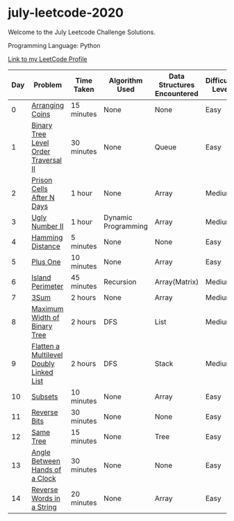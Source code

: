# july-leetcode-2020
Welcome to the July Leetcode Challenge Solutions.

Programming Language: Python

[Link to my LeetCode Profile](https://leetcode.com/sejalc230/)

|Day|Problem| Time Taken | Algorithm Used | Data Structures Encountered|Difficulty Level|
|--|------| ---------- | -------------- |----|---|
|0|[Arranging Coins](https://leetcode.com/explore/featured/card/july-leetcoding-challenge/544/week-1-july-1st-july-7th/3377/)|15 minutes|None|None|Easy|
|1|[Binary Tree Level Order Traversal II](https://leetcode.com/explore/featured/card/july-leetcoding-challenge/544/week-1-july-1st-july-7th/3378/)|30 minutes|None|Queue|Easy|
|2|[Prison Cells After N Days](https://leetcode.com/explore/challenge/card/july-leetcoding-challenge/544/week-1-july-1st-july-7th/3379/)|1 hour|None|Array|Medium|
|3|[Ugly Number II](https://leetcode.com/explore/challenge/card/july-leetcoding-challenge/544/week-1-july-1st-july-7th/3380/)|1 hour|Dynamic Programming|Array|Medium|
|4|[Hamming Distance](https://leetcode.com/explore/challenge/card/july-leetcoding-challenge/544/week-1-july-1st-july-7th/3381/)|5 minutes|None|None|Easy|
|5|[Plus One](https://leetcode.com/explore/featured/card/july-leetcoding-challenge/544/week-1-july-1st-july-7th/3382/)|10 minutes|None|Array|Easy|
|6|[Island Perimeter](https://leetcode.com/explore/featured/card/july-leetcoding-challenge/544/week-1-july-1st-july-7th/3383/)|45 minutes|Recursion|Array(Matrix)|Medium|
|7|[3Sum](https://leetcode.com/explore/featured/card/july-leetcoding-challenge/545/week-2-july-8th-july-14th/3384/)|2 hours|None|Array|Medium|
|8|[Maximum Width of Binary Tree](https://leetcode.com/explore/featured/card/july-leetcoding-challenge/545/week-2-july-8th-july-14th/3385/)|2 hours|DFS|List|Medium|
|9|[Flatten a Multilevel Doubly Linked List](https://leetcode.com/explore/featured/card/july-leetcoding-challenge/545/week-2-july-8th-july-14th/3386/)|2 hours|DFS|Stack|Medium|
|10|[Subsets](https://leetcode.com/explore/featured/card/july-leetcoding-challenge/545/week-2-july-8th-july-14th/3387/)|10 minutes|None|Array|Easy|
|11|[Reverse Bits](https://leetcode.com/explore/featured/card/july-leetcoding-challenge/545/week-2-july-8th-july-14th/3388/)|30 minutes|None|None|Easy|
|12|[Same Tree](https://leetcode.com/explore/featured/card/july-leetcoding-challenge/545/week-2-july-8th-july-14th/3389/)|15 minutes|None|Tree|Easy|
|13|[Angle Between Hands of a Clock](https://leetcode.com/explore/challenge/card/july-leetcoding-challenge/545/week-2-july-8th-july-14th/3390/)|30 minutes|None|None|Easy|
|14|[Reverse Words in a String](https://leetcode.com/explore/challenge/card/july-leetcoding-challenge/546/week-3-july-15th-july-21st/3391/)|20 minutes|None|Array|Easy|

